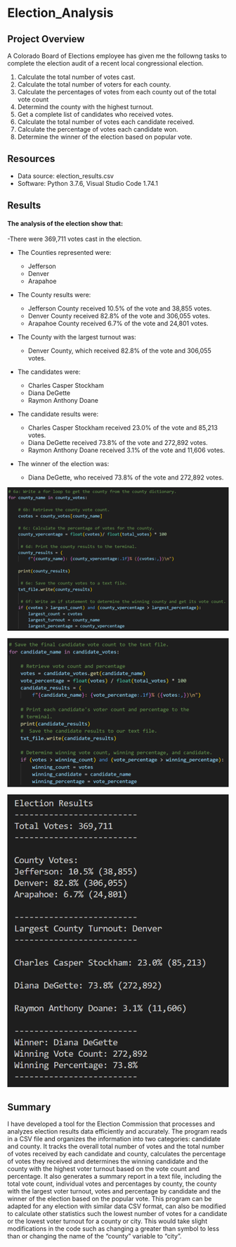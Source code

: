 # Election_Analysis

## Project Overview
A Colorado Board of Elections employee has given me the followng tasks to complete the election audit of a recent local congressional election.

1. Calculate the total number of votes cast.
2. Calculate the total number of voters for each county.
3. Calculate the percentages of votes from each county  out of the total vote count
4. Determind the county with the highest turnout.
5. Get a complete list of candidates who received votes.
6. Calculate the total number of votes each candidate received.
7. Calculate the percentage of votes each candidate won.
8. Determine the winner of the election based on popular vote.

## Resources
- Data source: election_results.csv
- Software: Python 3.7.6, Visual Studio Code 1.74.1

## Results
#### **The analysis of the election show that:**

-There were 369,711 votes cast in the election.
- The Counties represented were:
  - Jefferson
  - Denver
  - Arapahoe

- The County results were:
  - Jefferson County received 10.5% of the vote and 38,855 votes.
  - Denver County received 82.8% of the vote and 306,055 votes.
  - Arapahoe County received 6.7% of the vote and 24,801 votes.
- The County with the largest turnout was:
  - Denver County, which received 82.8% of the vote and 306,055 votes.
- The candidates were:
  - Charles Casper Stockham
  - Diana DeGette
  - Raymon Anthony Doane
- The candidate results were:
  - Charles Casper Stockham received 23.0% of the vote and 85,213 votes.
  - Diana DeGette received 73.8% of the vote and 272,892 votes.
  - Raymon Anthony Doane received 3.1% of the vote and 11,606 votes.
- The winner of the election was:
  - Diana DeGette, who received 73.8% of the vote and 272,892 votes.

![Code for County Vote Summary](Analysis/county_vote_summary_code.png)

![Code for Candidate Vote Summary](Analysis/candidate_vote_summary_code.png)

![Election Results](Analysis/Election_Results.png)

## Summary

I have developed a tool for the Election Commission that processes and analyzes election results data efficiently and accurately. The program reads in a CSV file and organizes the information into two categories: candidate and county. It tracks the overall total number of votes and the total number of votes received by each candidate and county, calculates the percentage of votes they received and determines the winning candidate and the county with the highest voter turnout based on the vote count and percentage. It also generates a summary report in a text file, including the total vote count, individual votes and percentages by county, the county with the largest voter turnout, votes and percentage by candidate and the winner of the election based on the popular vote. This program can be adapted for any election with similar data CSV format, can also be modified to calculate other statistics such the lowest number of votes for a candidate or the lowest voter turnout for a county or city. This would take slight modifications in the code such as changing a greater than symbol to less than or changing the name of the “county” variable to “city”.
